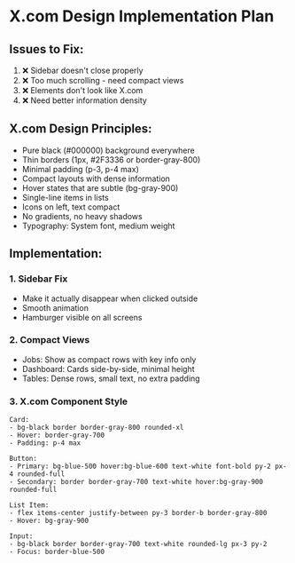 # X.com Design Implementation Plan

## Issues to Fix:
1. ❌ Sidebar doesn't close properly
2. ❌ Too much scrolling - need compact views
3. ❌ Elements don't look like X.com
4. ❌ Need better information density

## X.com Design Principles:
- Pure black (#000000) background everywhere
- Thin borders (1px, #2F3336 or border-gray-800)
- Minimal padding (p-3, p-4 max)
- Compact layouts with dense information
- Hover states that are subtle (bg-gray-900)
- Single-line items in lists
- Icons on left, text compact
- No gradients, no heavy shadows
- Typography: System font, medium weight

## Implementation:

### 1. Sidebar Fix
- Make it actually disappear when clicked outside
- Smooth animation
- Hamburger visible on all screens

### 2. Compact Views
- Jobs: Show as compact rows with key info only
- Dashboard: Cards side-by-side, minimal height
- Tables: Dense rows, small text, no extra padding

### 3. X.com Component Style
```
Card:
- bg-black border border-gray-800 rounded-xl
- Hover: border-gray-700
- Padding: p-4 max

Button:
- Primary: bg-blue-500 hover:bg-blue-600 text-white font-bold py-2 px-4 rounded-full
- Secondary: border border-gray-700 text-white hover:bg-gray-900 rounded-full

List Item:
- flex items-center justify-between py-3 border-b border-gray-800
- Hover: bg-gray-900

Input:
- bg-black border border-gray-700 text-white rounded-lg px-3 py-2
- Focus: border-blue-500
```
